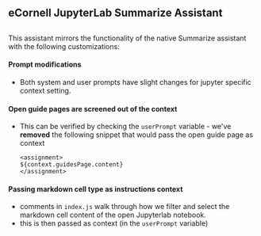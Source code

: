## eCornell JupyterLab Summarize Assistant

##

This assistant mirrors the functionality of the native Summarize assistant with the following customizations:

#### Prompt modifications
- Both system and user prompts have slight changes for jupyter specific context setting.


#### Open guide pages are screened out of the context
- This can be verified by checking the `userPrompt` variable - we've **removed** the following snippet that would pass the open guide page as context

    ```
    <assignment>
    ${context.guidesPage.content}
    </assignment>
    ```

#### Passing markdown cell type as instructions context
- comments in `index.js` walk through how we filter and select the markdown cell content of the open Jupyterlab notebook.
- this is then passed as context (in the `userPrompt` variable)
